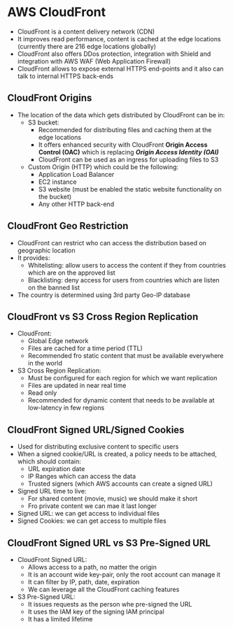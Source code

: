 # AWS CloudFront

- CloudFront is a content delivery network (CDN)
- It improves read performance, content is cached at the edge locations (currently there are 216 edge locations globally)
- CloudFront also offers DDos protection, integration with Shield and integration with AWS WAF (Web Application Firewall)
- CloudFront allows to expose external HTTPS end-points and it also can talk to internal HTTPS back-ends

## CloudFront Origins

- The location of the data which gets distributed by CloudFront can be in:
    - S3 bucket:
        - Recommended for distributing files and caching them at the edge locations
        - It offers enhanced security with CloudFront **Origin Access Control (OAC)** which is replacing  ***Origin Access Identity (OAI)***
        - CloudFront can be used as an ingress for uploading files to S3
    - Custom Origin (HTTP) which could be the following:
        - Application Load Balancer
        - EC2 instance
        - S3 website (must be enabled the static website functionality on the bucket)
        - Any other HTTP back-end

## CloudFront Geo Restriction

- CloudFront can restrict who can access the distribution based on geographic location
- It provides:
    - Whitelisting: allow users to access the content if they from countries which are on the approved list
    - Blacklisting: deny access for users from countries which are listen on the banned list
- The country is determined using 3rd party Geo-IP database

## CloudFront vs S3 Cross Region Replication

- CloudFront:
    - Global Edge network
    - Files are cached for a time period (TTL)
    - Recommended fro static content that must be available everywhere in the world
- S3 Cross Region Replication:
    - Must be configured for each region for which we want replication
    - Files are updated in near real time
    - Read only
    - Recommended for dynamic content that needs to be available at low-latency in few regions

## CloudFront Signed URL/Signed Cookies

- Used for distributing exclusive content to specific users
- When a signed cookie/URL is created, a policy needs to be attached, which should contain:
    - URL expiration date
    - IP Ranges which can access the data
    - Trusted signers (which AWS accounts can create a signed URL)
- Signed URL time to live:
    - For shared content (movie, music) we should make it short
    - Fro private content we can mae it last longer
- Signed URL: we can get access to individual files
- Signed Cookies: we can get access to multiple files

## CloudFront Signed URL vs S3 Pre-Signed URL

- CloudFront Signed URL:
    - Allows access to a path, no matter the origin
    - It is an account wide key-pair, only the root account can manage it
    - It can filter by IP, path, date, expiration
    - We can leverage all the CloudFront caching features
- S3 Pre-Signed URL:
    - It issues requests as the person whe pre-signed the URL
    - It uses the IAM key of the signing IAM principal
    - It has a limited lifetime

